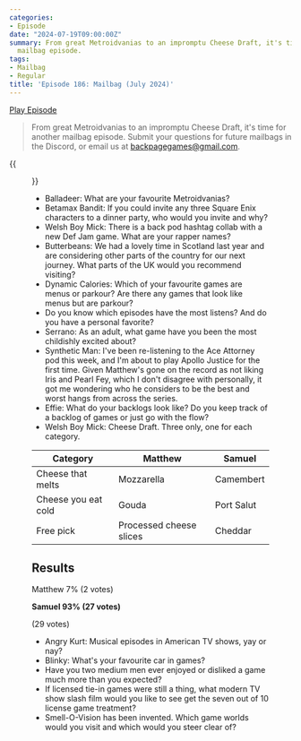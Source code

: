 ```yaml
---
categories:
- Episode
date: "2024-07-19T09:00:00Z"
summary: From great Metroidvanias to an impromptu Cheese Draft, it's time for another
  mailbag episode.
tags:
- Mailbag
- Regular
title: 'Episode 186: Mailbag (July 2024)'
---
```


[Play Episode](https://www.patreon.com/posts/episode-186-july-108265188)
> From great Metroidvanias to an impromptu Cheese Draft, it's time for another mailbag episode. Submit your questions for future mailbags in the Discord, or email us at backpagegames@gmail.com.

{{<figure 
    src="/assets/images/emergency-podcasts.jpeg" 
    alt="Emergency" >}}

- Balladeer: What are your favourite Metroidvanias?
- Betamax Bandit: If you could invite any three Square Enix characters to a dinner party, who would you invite and why?
- Welsh Boy Mick: There is a back pod hashtag collab with a new Def Jam game. What are your rapper names? 
- Butterbeans: We had a lovely time in Scotland last year and are considering other parts of the country for our next journey. What parts of the UK would you recommend visiting?
- Dynamic Calories: Which of your favourite games are menus or parkour? Are there any games that look like menus but are parkour? 
- Do you know which episodes have the most listens? And do you have a personal favorite?
- Serrano: As an adult, what game have you been the most childishly excited about?
- Synthetic Man: I've been re-listening to the Ace Attorney pod this week, and I'm about to play Apollo Justice for the first time. Given Matthew's gone on the record as not liking Iris and Pearl Fey, which I don't disagree with personally, it got me wondering who he considers to be the best and worst hangs from across the series.
- Effie: What do your backlogs look like? Do you keep track of a backlog of games or just go with the flow?
- Welsh Boy Mick: Cheese Draft. Three only, one for each category.

| Category         | Matthew                             | Samuel                   |
|------------------|--------------------|-------------------|
|Cheese that melts|Mozzarella|Camembert|
|Cheese you eat cold|Gouda|Port Salut|
|Free pick|Processed cheese slices|Cheddar|

## Results

Matthew 7% (2 votes)

**Samuel 93% (27 votes)**

(29 votes)

- Angry Kurt: Musical episodes in American TV shows, yay or nay?
- Blinky: What's your favourite car in games?
- Have you two medium men ever enjoyed or disliked a game much more than you expected?
- If licensed tie-in games were still a thing, what modern TV show slash film would you like to see get the seven out of 10 license game treatment?
- Smell-O-Vision has been invented. Which game worlds would you visit and which would you steer clear of? 